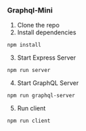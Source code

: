 ### Graphql-Mini
1. Clone the repo
2. Install dependencies
```
npm install
```
3. Start Express Server
```
npm run server
```
4. Start GraphQL Server
```
npm run graphql-server
```
5. Run client
```
npm run client
```